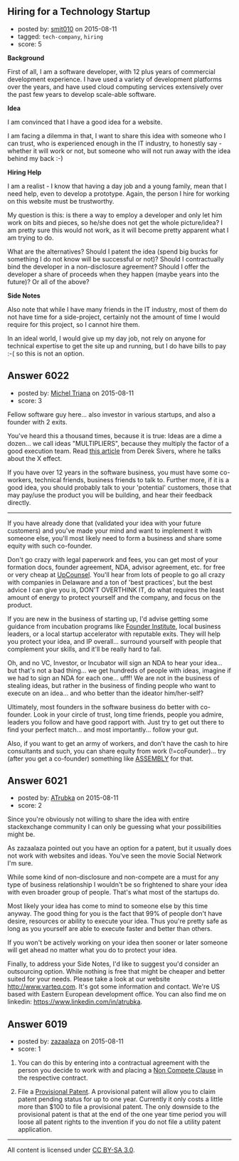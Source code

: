 ## Hiring for a Technology Startup

- posted by: [smit010](https://stackexchange.com/users/6771482/smit010) on 2015-08-11
- tagged: `tech-company`, `hiring`
- score: 5

**Background**

First of all, I am a software developer, with 12 plus years of commercial development experience. I have used a variety of development platforms over the years, and have used cloud computing services extensively over the past few years to develop scale-able software.

**Idea**

I am convinced that I have a good idea for a website. 

I am facing a dilemma in that, I want to share this idea with someone who I can trust, who is experienced enough in the IT industry, to honestly say - whether it will work or not, but someone who will not run away with the idea behind my back :-)

**Hiring Help**

I am a realist - I know that having a day job and a young family, mean that I need help, even to develop a prototype. Again, the person I hire for working on this website must be trustworthy.

My question is this: is there a way to employ a developer and only let him work on bits and pieces, so he/she does not get the whole picture/idea? I am pretty sure this would not work, as it will become pretty apparent what I am trying to do.

What are the alternatives? Should I patent the idea (spend big bucks for something I do not know will be successful or not)? Should I contractually bind the developer in a non-disclosure agreement? Should I offer the developer a share of proceeds when they happen (maybe years into the future)? Or all of the above?

**Side Notes**

Also note that while I have many friends in the IT industry, most of them do not have time for a side-project, certainly not the amount of time I would require for this project, so I cannot hire them.

In an ideal world, I would give up my day job, not rely on anyone for technical expertise to get the site up and running, but I do have bills to pay :-( so this is not an option.


## Answer 6022

- posted by: [Michel Triana](https://stackexchange.com/users/195963/michel-triana) on 2015-08-11
- score: 3

<p>Fellow software guy here... also investor in various startups, and also a founder with 2 exits. </p>

<p>You've heard this a thousand times, because it is true: Ideas are a dime a dozen... we call ideas "MULTIPLIERS", because they multiply the factor of a good execution team. Read <a href="https://sivers.org/multiply" rel="nofollow">this article</a> from Derek Sivers, where he talks about the X effect.</p>

<p>If you have over 12 years in the software business, you must have some co-workers, technical friends, business friends to talk to. Further more, if it is a good idea, you should probably talk to your 'potential' customers, those that may pay/use the product you will be building, and hear their feedback directly.</p>

<hr>

<p>If you have already done that (validated your idea with your future customers) and you've made your mind and want to implement it with someone else, you'll most likely need to form a business and share some equity with such co-founder.  </p>

<p>Don't go crazy with legal paperwork and fees, you can get most of your formation docs, founder agreement, NDA, advisor agreement, etc. for free or very cheap at <a href="http://www.upcounsel.com" rel="nofollow">UpCounsel</a>. You'll hear from lots of people to go all crazy with companies in Delaware and a ton of 'best practices', but the best advice I can give you is, DON'T OVERTHINK IT, do what requires the least amount of energy to protect yourself and the company, and focus on the product.</p>

<p>If you are new in the business of starting up, I'd advise getting some guidance from incubation programs like <a href="http://fi.co" rel="nofollow">Founder Institute</a>, local business leaders, or a local startup accelerator with reputable exits. They will help you protect your idea, and IP overall... surround yourself with people that complement your skills, and it'll be really hard to fail. </p>

<p>Oh, and no VC, Investor, or Incubator will sign an NDA to hear your idea... but that's not a bad thing... we get hundreds of people with ideas, imagine if we had to sign an NDA for each one... ufff! We are not in the business of stealing ideas, but rather in the business of finding people who want to execute on an idea... and who better than the ideator him/her-self? </p>

<p>Ultimately, most founders in the software business do better with co-founder. Look in your circle of trust, long time friends, people you admire, leaders you follow and have good rapport with. Just try to get out there to find your perfect match... and most importantly... follow your gut. </p>

<p>Also, if you want to get an army of workers, and don't have the cash to hire consultants and such, you can share equity from work (!=coFounder)... try (after you get a co-founder) something like <a href="https://assembly.com/" rel="nofollow">ASSEMBLY</a> for that.</p>



## Answer 6021

- posted by: [ATrubka](https://stackexchange.com/users/1052629/atrubka) on 2015-08-11
- score: 2

Since you're obviously not willing to share the idea with entire stackexchange community I can only be guessing what your possibilities might be.

As zazaalaza pointed out you have an option for a patent, but it usually does not work with websites and ideas. You've seen the movie Social Network I'm sure.

While some kind of non-disclosure and non-compete are a must for any type of business relationship I wouldn't be so frightened to share your idea with even broader group of people. That's what most of the startups do.

Most likely your idea has come to mind to someone else by this time anyway. The good thing for you is the fact that 99% of people don't have desire, resources or ability to execute your idea. Thus you're pretty safe as long as you yourself are able to execute faster and better than others.

If you won't be actively working on your idea then sooner or later someone will get ahead no matter what you do to protect your idea.

Finally, to address your Side Notes, I'd like to suggest you'd consider an outsourcing option. While nothing is free that might be cheaper and better suited for your needs. Please take a look at our website http://www.varteq.com. It's got some information and contact. We're US based with Eastern European development office. You can also find me on linkedin: https://www.linkedin.com/in/atrubka.


## Answer 6019

- posted by: [zazaalaza](https://stackexchange.com/users/4672194/zazaalaza) on 2015-08-11
- score: 1

1. You can do this by entering into a contractual agreement with the person you decide to work with and placing a [Non Compete Clause](https://en.wikipedia.org/wiki/Non-compete_clause) in the respective contract.

2. File a [Provisional Patent](https://en.wikipedia.org/wiki/Provisional_application). A provisional patent will allow you to claim patent pending status for up to one year. Currently it only costs a little more than $100 to file a provisional patent. The only downside to the provisional patent is that at the end of the one year time period you will loose all patent rights to the invention if you do not file a utility patent application.



---

All content is licensed under [CC BY-SA 3.0](https://creativecommons.org/licenses/by-sa/3.0/).
